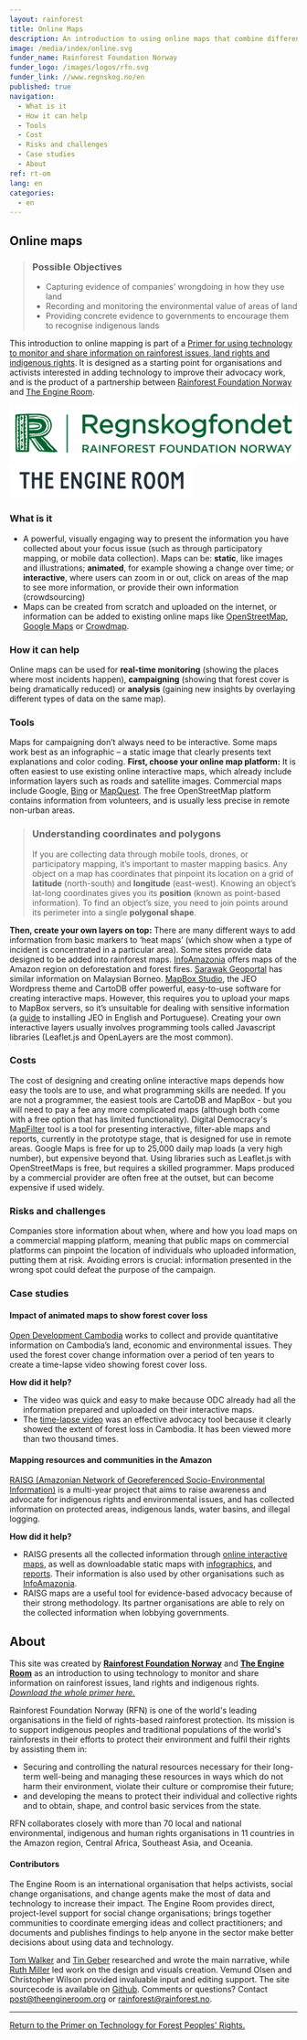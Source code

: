 ```yaml
---
layout: rainforest
title: Online Maps
description: An introduction to using online maps that combine different types of data in rainforest-related projects, for purposes including real-time monitoring (showing the places where most incidents happen), campaigning (such as showing where forest cover is being dramatically reduced) or analysis (gaining new insights by overlaying different types of data on the same map).<p>Part of the <a href="/rainforest-tech">Rainforest Technology</a> report.</p>
image: /media/index/online.svg
funder_name: Rainforest Foundation Norway
funder_logo: /images/logos/rfn.svg
funder_link: //www.regnskog.no/en
published: true
navigation:
  - What is it
  - How it can help
  - Tools
  - Cost
  - Risks and challenges
  - Case studies
  - About
ref: rt-om
lang: en
categories:
  - en
---
```


## Online maps

> ### Possible Objectives
> * Capturing evidence of companies’ wrongdoing in how they use land 
> * Recording and monitoring the environmental value of areas of land 
> * Providing concrete evidence to governments to encourage them to recognise indigenous lands

This introduction to online mapping is part of a [Primer for using technology to monitor and share information on rainforest issues, land rights and indigenous rights](/rainforest-tech). It is designed as a starting point for organisations and activists interested in adding technology to improve their advocacy work, and is the product of a partnership between [Rainforest Foundation Norway](http://www.regnskog.no/en/) and [The Engine Room](https://theengineroom.org).

![Rainforest Foundation Norway](/images/logos/rfn-dark.svg) ![The Engine Room](/images/logos/engineroom-dark.png)

### What is it
* A powerful, visually engaging way to present the information you have collected about your focus issue (such as through participatory mapping, or mobile data collection). Maps can be: **static**, like images and illustrations; **animated**, for example showing a change over time; or **interactive**, where users can zoom in or out, click on areas of the map to see more information, or provide their own information (crowdsourcing)
* Maps can be created from scratch and uploaded on the internet, or information can be added to existing online maps like [OpenStreetMap](http://www.openstreetmap.org/), [Google Maps](https://www.google.com/maps/) or [Crowdmap](https://crowdmap.com/).

### How it can help
Online maps can be used for **real-time monitoring** (showing the places where most incidents happen), **campaigning** (showing that forest cover is being dramatically reduced) or **analysis** (gaining new insights by overlaying different types of data on the same map).

### Tools
Maps for campaigning don’t always need to be interactive. Some maps work best as an infographic – a static image that clearly presents text explanations and color coding. **First, choose your online map platform:** It is often easiest to use existing online interactive maps, which already include information layers such as roads and satellite images. Commercial maps include Google, [Bing](http://www.bing.com/maps) or [MapQuest](http://www.mapquest.com/). The free OpenStreetMap platform contains information from volunteers, and is usually less precise in remote non-urban areas. 

> ### Understanding coordinates and polygons
> If you are collecting data through mobile tools, drones, or participatory mapping, it’s important to master mapping basics. Any object on a map has coordinates that pinpoint its location on a grid of **latitude** (north-south) and **longitude** (east-west). Knowing an object’s lat-long coordinates gives you its **position** (known as point-based information). To find an object’s size, you need to join points around its perimeter into a single **polygonal shape**.

**Then, create your own layers on top:** There are many different ways to add information from basic markers to ‘heat maps’ (which show when a type of incident is concentrated in a particular area). Some sites provide data designed to be added into rainforest maps. [InfoAmazonia](http://infoamazonia.org/datasets) offers maps of the Amazon region on deforestation and forest fires. [Sarawak Geoportal](http://www.bmfmaps.ch/) has similar information on Malaysian Borneo. [MapBox Studio](http://cartodb.com/), the JEO Wordpress theme and CartoDB offer powerful, easy-to-use software for creating interactive maps. However, this requires you to upload your maps to MapBox servers, so it’s unsuitable for dealing with sensitive information (a [guide](http://geojournalism.org/2014/06/portugues-jeo-primeiros-passos/) to installing JEO in English and Portuguese). Creating your own interactive layers usually involves programming tools called Javascript libraries (Leaflet.js and OpenLayers are the most common).

### Costs
The cost of designing and creating online interactive maps depends how easy the tools are to use, and what programming skills are needed. If you are not a programmer, the easiest tools are CartoDB and MapBox - but you will need to pay a fee any more complicated maps (although both come with a free option that has limited functionality). Digital Democracy's [MapFilter](https://github.com/digidem/mapfilter) tool is a tool for presenting interactive, filter-able maps and reports, currently in the prototype stage, that is designed for use in remote areas. Google Maps is free for up to 25,000 daily map loads (a very high number), but expensive beyond that. Using libraries such as Leaflet.js with OpenStreetMaps is free, but requires a skilled programmer. Maps produced by a commercial provider are often free at the outset, but can become expensive if used widely. 

### Risks and challenges
Companies store information about when, where and how you load maps on a commercial mapping platform, meaning that public maps on commercial platforms can pinpoint the location of individuals who uploaded information, putting them at risk. Avoiding errors is crucial: information presented in the wrong spot could defeat the purpose of the campaign. 

### Case studies

#### Impact of animated maps to show forest cover loss
[Open Development Cambodia](https://cambodia.opendevelopmentmekong.net/) works to collect and provide quantitative information on Cambodia’s land, economic and environmental issues. They used the forest cover change information over a period of ten years to create a time-lapse video showing forest cover loss.

**How did it help?**

* The video was quick and easy to make because ODC already had all the information prepared and uploaded on their interactive maps. 
* The [time-lapse video](http://www.opendevelopmentcambodia.net/briefings/forest-cover/) was an effective advocacy tool because it clearly showed the extent of forest loss in Cambodia. It has been viewed more than two thousand times.

#### Mapping resources and communities in the Amazon
[RAISG (Amazonian Network of Georeferenced Socio-Environmental Information)](https://raisg.socioambiental.org) is a multi-year project that aims to raise awareness and advocate for indigenous rights and environmental issues, and has collected information on protected areas, indigenous lands, water basins, and illegal logging.

**How did it help?**

* RAISG presents all the collected information through [online interactive maps](http://raisg.socioambiental.org/mapa-online/index.html), as well as downloadable static maps with [infographics](http://raisg.socioambiental.org/amazonia-2012-areas-protegidas-e-territorios-indigenas#english), and [reports](http://raisg.socioambiental.org/system/files/Amazonia%20under%20pressure16_05_2013.pdf). Their information is also used by other organisations such as [InfoAmazonia](http://www.infoamazonia.org/).
* RAISG maps are a useful tool for evidence-based advocacy because of their strong methodology. Its partner organisations are able to rely on the collected information when lobbying governments.  

## About

This site was created by __[Rainforest Foundation Norway](www.regnskog.no/en/)__ and __[The Engine Room](//theengineroom.org)__  as an introduction to using technology to monitor and share information on rainforest issues, land rights and indigenous rights. [*Download the whole primer here.*](media/rainforest/Rainforest-tech-primer.pdf)
  
Rainforest Foundation Norway (RFN) is one of the world's leading organisations in the field of rights-based rainforest protection. Its mission is to support indigenous peoples and traditional populations of the world's rainforests in their efforts to protect their environment and fulfil their rights by assisting them in:

- Securing and controlling the natural resources necessary for their long-term well-being and managing these resources in ways which do not harm their environment, violate their culture or compromise their future;
- and developing the means to protect their individual and collective rights and to obtain, shape, and control basic services from the state.

RFN collaborates closely with more than 70 local and national environmental, indigenous and human rights organisations in 11 countries in the Amazon region, Central Africa, Southeast Asia, and Oceania.
  
#### Contributors
  
The Engine Room is an international organisation that helps activists, social change organisations, and change agents make the most of data and technology to increase their impact. The Engine Room provides direct, project-level support for social change organisations; brings together communities to coordinate emerging ideas and collect practitioners; and documents and publishes findings to help anyone in the sector make better decisions about using data and technology.

[Tom Walker](https://www.theengineroom.org/our_team/tom-walker/) and [Tin Geber](https://www.theengineroom.org/our_team/tin-geber/) researched and wrote the main narrative, while [Ruth Miller](http://ruthmiller.net/) led work on the design and visuals creation. Vemund Olsen and Christopher Wilson provided invaluable input and editing support. The site sourcecode is available on [Github](https://github.com/the-engine-room/library/). Comments or questions? Contact [post@theengineroom.org](mailto:post@theengineroom.org) or [rainforest@rainforest.no](rainforest@rainforest.no).

<hr>

[Return to the Primer on Technology for Forest Peoples' Rights.](/rainforest-tech)
